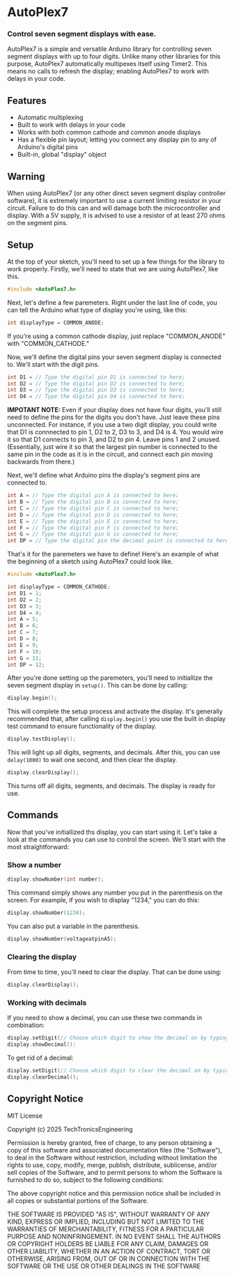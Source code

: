 # AutoPlex7
### Control seven segment displays with ease.

AutoPlex7 is a simple and versatile Arduino library for controlling seven segment displays with up to four digits. Unlike many other libraries for this purpose, AutoPlex7 automatically multipexes itself using Timer2. This means no calls to refresh the display; enabling AutoPlex7 to work with delays in your code.

## Features
- Automatic multiplexing
- Built to work with delays in your code
- Works with both common cathode and common anode displays
- Has a flexible pin layout; letting you connect any display pin to any of Arduino's digital pins
- Built-in, global "display" object

## Warning
When using AutoPlex7 (or any other direct seven segment display controller software), it is extremely important to use a current limiting resistor in your circuit. Failure to do this can and will damage both the microcontroller and display. With a 5V supply, it is advised to use a resistor of at least 270 ohms on the segment pins.

## Setup
At the top of your sketch, you'll need to set up a few things for the library to work properly. Firstly, we'll need to state that we are using AutoPlex7, like this.
```C++
#include <AutoPlex7.h>
```
Next, let's define a few paremeters. Right under the last line of code, you can tell the Arduino what type of display you're using, like this:
```C++
int displayType = COMMON_ANODE;
```
If you're using a common cathode display, just replace "COMMON_ANODE" with "COMMON_CATHODE."

Now, we'll define the digital pins your seven segment display is connected to. We'll start with the digit pins.
```C++
int D1 = // Type the digital pin D1 is connected to here;
int D2 = // Type the digital pin D2 is connected to here;
int D3 = // Type the digital pin D3 is connected to here;
int D4 = // Type the digital pin D4 is connected to here;
```
**IMPOTANT NOTE:** Even if your display does not have four digits, you'll still need to define the pins for the digits you don't have. Just leave these pins unconnected. For instance, if you use a two digit display, you could write that D1 is connnected to pin 1, D2 to 2, D3 to 3, and D4 is 4. You would wire it so that D1 connects to pin 3, and D2 to pin 4. Leave pins 1 and 2 unused.
(Essentially, just wire it so that the largest pin number is connected to the same pin in the code as it is in the circuit, and connect each pin moving backwards from there.)

Next, we'll define what Arduino pins the display's segment pins are connected to.
```C++
int A = // Type the digital pin A is connected to here;
int B = // Type the digital pin B is connected to here;
int C = // Type the digital pin C is connected to here;
int D = // Type the digital pin D is connected to here;
int E = // Type the digital pin E is connected to here;
int F = // Type the digital pin F is connected to here;
int G = // Type the digital pin G is connected to here;
int DP = // Type the digital pin the decimal point is connected to here;
```
That's it for the paremeters we have to define! Here's an example of what the beginning of a sketch using AutoPlex7 could look like.
```C++
#include <AutoPlex7.h>

int displayType = COMMON_CATHODE;
int D1 = 1;
int D2 = 2;
int D3 = 3;
int D4 = 4;
int A = 5;
int B = 6;
int C = 7;
int D = 8;
int E = 9;
int F = 10;
int G = 11;
int DP = 12;
```

After you're done setting up the paremeters, you'll need to initiallize the seven segment display in ```setup()```. This can be done by calling:
```C++
display.begin();
```
This will complete the setup process and activate the display.
It's generally recommended that, after calling ```display.begin()``` you use the built in display test command to ensure functionality of the display.
```C++
display.testDisplay();
```
This will light up all digits, segments, and decimals.
After this, you can use ```delay(1000)``` to wait one second, and then clear the display.
```C++
display.clearDisplay();
```
This turns off all digits, segments, and decimals. The display is ready for use.

## Commands
Now that you've initiallized ths display, you can start using it. Let's take a look at the commands you can use to control the screen. We'll start with the most straightforward:

### Show a number
```C++
display.showNumber(int number);
```
This command simply shows any number you put in the parenthesis on the screen. For example, if you wish to display "1234," you can do this:
```C++
display.showNumber(1234);
```
You can also put a variable in the parenthesis.
```C++
display.showNumber(voltageatpinA5);
```

### Clearing the display
From time to time, you'll need to clear the display. That can be done using:
```C++
display.clearDisplay();
```

### Working with decimals
If you need to show a decimal, you can use these two commands in combination:
```C++
display.setDigit(// Choose which digit to show the decimal on by typing it's number);
display.showDecimal():
```
To get rid of a decimal:
```C++
display.setDigit(// Choose which digit to clear the decimal on by typing it's number);
display.clearDecimal();
```

## Copyright Notice
MIT License

Copyright (c) 2025 TechTronicsEngineering

Permission is hereby granted, free of charge, to any person obtaining a copy
of this software and associated documentation files (the "Software"), to deal
in the Software without restriction, including without limitation the rights
to use, copy, modify, merge, publish, distribute, sublicense, and/or sell
copies of the Software, and to permit persons to whom the Software is
furnished to do so, subject to the following conditions:

The above copyright notice and this permission notice shall be included in all
copies or substantial portions of the Software.

THE SOFTWARE IS PROVIDED "AS IS", WITHOUT WARRANTY OF ANY KIND, EXPRESS OR
IMPLIED, INCLUDING BUT NOT LIMITED TO THE WARRANTIES OF MERCHANTABILITY,
FITNESS FOR A PARTICULAR PURPOSE AND NONINFRINGEMENT. IN NO EVENT SHALL THE
AUTHORS OR COPYRIGHT HOLDERS BE LIABLE FOR ANY CLAIM, DAMAGES OR OTHER
LIABILITY, WHETHER IN AN ACTION OF CONTRACT, TORT OR OTHERWISE, ARISING FROM,
OUT OF OR IN CONNECTION WITH THE SOFTWARE OR THE USE OR OTHER DEALINGS IN THE
SOFTWARE
